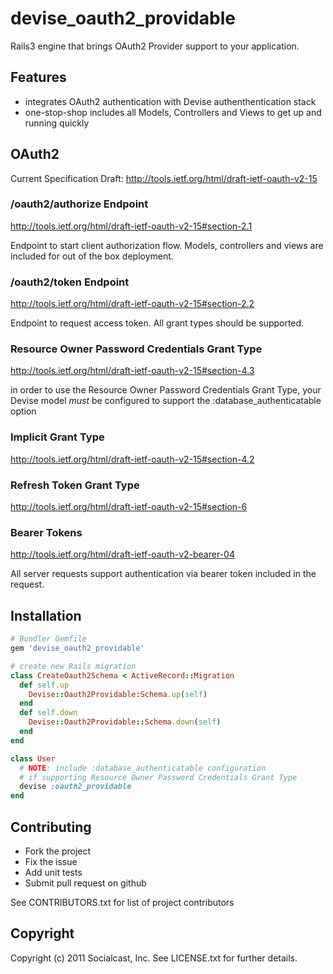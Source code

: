 # devise_oauth2_providable

Rails3 engine that brings OAuth2 Provider support to your application.

## Features

* integrates OAuth2 authentication with Devise authenthentication stack
* one-stop-shop includes all Models, Controllers and Views to get up and
  running quickly

## OAuth2
Current Specification Draft:
http://tools.ietf.org/html/draft-ietf-oauth-v2-15

### /oauth2/authorize Endpoint
http://tools.ietf.org/html/draft-ietf-oauth-v2-15#section-2.1

Endpoint to start client authorization flow.  Models, controllers and
views are included for out of the box deployment.

### /oauth2/token Endpoint
http://tools.ietf.org/html/draft-ietf-oauth-v2-15#section-2.2

Endpoint to request access token.  All grant types should be supported.

### Resource Owner Password Credentials Grant Type
http://tools.ietf.org/html/draft-ietf-oauth-v2-15#section-4.3

in order to use the Resource Owner Password Credentials Grant Type, your
Devise model *must* be configured to support the
:database_authenticatable option

### Implicit Grant Type
http://tools.ietf.org/html/draft-ietf-oauth-v2-15#section-4.2

### Refresh Token Grant Type
http://tools.ietf.org/html/draft-ietf-oauth-v2-15#section-6

### Bearer Tokens
http://tools.ietf.org/html/draft-ietf-oauth-v2-bearer-04

All server requests support authentication via bearer token included in
the request.

## Installation

```ruby
# Bundler Gemfile
gem 'devise_oauth2_providable'
```

```ruby
# create new Rails migration
class CreateOauth2Schema < ActiveRecord::Migration
  def self.up
    Devise::Oauth2Providable:Schema.up(self)
  end
  def self.down
    Devise::Oauth2Providable::Schema.down(self)
  end
end
```
```ruby
class User
  # NOTE: include :database_authenticatable configuration
  # if supporting Resource Owner Password Credentials Grant Type
  devise :oauth2_providable
end
```

## Contributing
 
* Fork the project
* Fix the issue
* Add unit tests
* Submit pull request on github

See CONTRIBUTORS.txt for list of project contributors

## Copyright

Copyright (c) 2011 Socialcast, Inc. 
See LICENSE.txt for further details.

